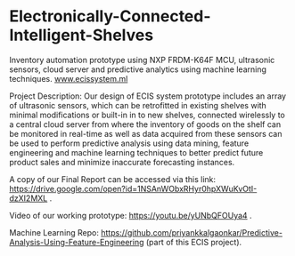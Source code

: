 # Electronically-Connected-Intelligent-Shelves
Inventory automation prototype using NXP FRDM-K64F MCU, ultrasonic sensors, cloud server and predictive analytics using machine learning techniques.
www.ecissystem.ml

Project Description: Our design of ECIS system prototype includes an array of ultrasonic sensors, which can be retrofitted in existing shelves with minimal modifications or built-in in to new shelves, connected wirelessly to a central cloud server from where the inventory of goods on the shelf can be monitored in real-time as well as data acquired from these sensors can be used to perform predictive analysis using data mining, feature engineering and machine learning techniques to better predict future product sales and minimize inaccurate forecasting instances.

A copy of our Final Report can be accessed via this link: https://drive.google.com/open?id=1NSAnWObxRHyr0hpXWuKvOtI-dzXI2MXL .

Video of our working prototype: https://youtu.be/yUNbQFOUya4 .

Machine Learning Repo: https://github.com/priyankkalgaonkar/Predictive-Analysis-Using-Feature-Engineering (part of this ECIS project).
